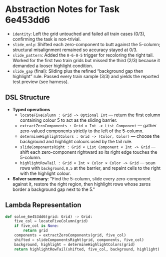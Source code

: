 # Abstraction Notes for Task 6e453dd6

- `identity`: Left the grid untouched and failed all train cases (0/3), confirming the task is non-trivial.
- `slide_only`: Shifted each zero-component to butt against the 5-column; structural misalignment remained so accuracy stayed at 0/3.
- `slide_pattern`: Added the `0-6-0-5` trigger for recoloring the right tail. Worked for the first two train grids but missed the third (2/3) because it demanded a looser highlight condition.
- `slide_gap` (final): Sliding plus the refined “background gap then highlight” rule. Passed every train sample (3/3) and yields the reported test preview (see harness).

## DSL Structure
- **Typed operations**
  - `locateFiveColumn : Grid -> Optional Int` — return the first column containing colour 5 to act as the sliding barrier.
  - `extractZeroComponents : Grid × Int -> List Component` — gather zero-valued components strictly to the left of the 5-column.
  - `determineHighlightColors : Grid -> (Color, Color)` — choose the background and highlight colours used by the tail rule.
  - `slideComponentsRight : Grid × List Component × Int -> Grid` — shift each zero-component rightward so its right edge touches the 5-column.
  - `highlightRowTail : Grid × Int × Color × Color -> Grid` — scan rows with `background,0,5` at the barrier, and repaint cells to the right with the highlight colour.
- **Solver summary**: "Find the 5-column, slide every zero-component against it, restore the right region, then highlight rows whose zeros border a background gap next to the 5."

## Lambda Representation

```python
def solve_6e453dd6(grid: Grid) -> Grid:
    five_col = locateFiveColumn(grid)
    if five_col is None:
        return grid
    components = extractZeroComponents(grid, five_col)
    shifted = slideComponentsRight(grid, components, five_col)
    background, highlight = determineHighlightColors(grid)
    return highlightRowTail(shifted, five_col, background, highlight)
```

